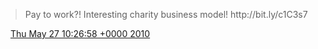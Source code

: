 > Pay to work?\! Interesting charity business model\! http://bit\.ly/c1C3s7

<img src="../../media/tweet.ico" width="12" /> [Thu May 27 10:26:58 +0000 2010](https://twitter.com/DromerDenker/status/14825691581)